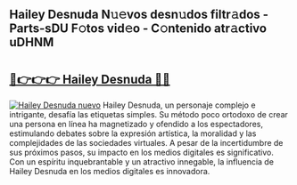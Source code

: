 ## Hailey Desnuda N𝚞𝚎vos desn𝚞dos filtr𝚊dos - Parts-sDU F𝚘tos vid𝚎o - C𝚘ntenido atr𝚊ctivo uDHNM

# <h2><a href="http://mb0r2e.tromn.icu/?c=Hailey+Desnuda">🔗👉👉👉 Hailey Desnuda 🔗🔗</a></h2>

[![Hailey Desnuda nuevo](https://i.imgur.com/pEAQMta.gif)](http://mb0r2e.tromn.icu/?c=Hailey+Desnuda)
Hailey Desnuda, un personaje complejo e intrigante, desafía las etiquetas simples. Su método poco ortodoxo de crear una persona en línea ha magnetizado y ofendido a los espectadores, estimulando debates sobre la expresión artística, la moralidad y las complejidades de las sociedades virtuales. A pesar de la incertidumbre de sus próximos pasos, su impacto en los medios digitales es significativo. Con un espíritu inquebrantable y un atractivo innegable, la influencia de Hailey Desnuda en los medios digitales es innovadora.
